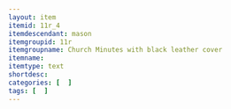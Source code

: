 ```yaml
---
layout: item
itemid: 11r_4
itemdescendant: mason
itemgroupid: 11r
itemgroupname: Church Minutes with black leather cover
itemname: 
itemtype: text
shortdesc: 
categories: [  ]
tags: [  ]
---
```







